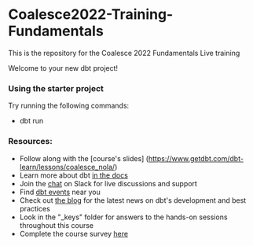 # Coalesce2022-Training-Fundamentals
This is the repository for the Coalesce 2022 Fundamentals Live training

Welcome to your new dbt project!

### Using the starter project

Try running the following commands:
- dbt run


### Resources:
- Follow along with the [course's slides] (https://www.getdbt.com/dbt-learn/lessons/coalesce_nola/)
- Learn more about dbt [in the docs](https://docs.getdbt.com/docs/introduction)
- Join the [chat](http://slack.getdbt.com/) on Slack for live discussions and support
- Find [dbt events](https://events.getdbt.com) near you
- Check out [the blog](https://blog.getdbt.com/) for the latest news on dbt's development and best practices
- Look in the "_keys" folder for answers to the hands-on sessions throughout this course
- Complete the course survey [here](https://docs.google.com/forms/d/e/1FAIpQLSewUkcyW23ge045HURj5VAH3zjCrDFSLWVkmInj4ERruh9j0g/viewform)